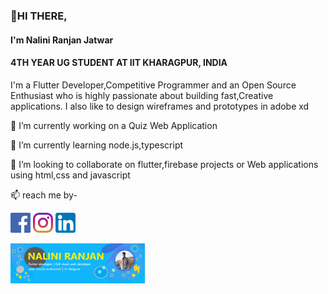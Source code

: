 <h3>👋HI THERE,</h3>
<h4>I'm Nalini Ranjan Jatwar</h4>
<h4>4TH YEAR UG STUDENT AT IIT KHARAGPUR, INDIA</h4>
<p>I'm a Flutter Developer,Competitive Programmer and an Open Source Enthusiast who is highly passionate about building fast,Creative applications. I also like to design wireframes and prototypes in adobe xd</p>
<p>🔭 I’m currently working on a Quiz Web Application</p>
<p>🌱 I’m currently learning node.js,typescript</p>
<p>🤝 I’m looking to collaborate on flutter,firebase projects or Web applications using html,css and javascript</p>
<p>📫 reach me by-</p>
<p><a href="https://www.facebook.com/profile.php?id=100009726781584" target="_blank"><img src="facebook.png" height="32px"></a>
<a href="https://www.instagram.com/_nalini.ranjan/?hl=en" target="_blank"><img src="instagram.png" height="32px"></a>
<a href="https://www.linkedin.com/in/nalini-jatwar-23b651147" target="_blank"><img src="linkedin.png" height="32px"></a></p>
<p><img src="gitcover.png" height="64px"></p>
<!--
**nalini21/nalini21** is a ✨ _special_ ✨ repository because its `README.md` (this file) appears on your GitHub profile.

Here are some ideas to get you started:

- 🔭 I’m currently working on ...
- 🌱 I’m currently learning ...
- 👯 I’m looking to collaborate on ...
- 🤔 I’m looking for help with ...
- 💬 Ask me about ...
- 📫 How to reach me: ...
- 😄 Pronouns: ...
- ⚡ Fun fact: ...
-->

